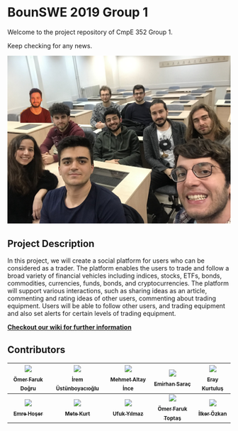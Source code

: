 # BounSWE 2019 Group 1

Welcome to the project repository of CmpE 352 Group 1.

Keep checking for any news.

![Team Members](/resources/images/team_members.jpg)

## Project Description

In this project, we will create a social platform for users who can be considered as a trader. The platform enables the users to trade and follow a broad variety of financial vehicles including indices, stocks, ETFs, bonds, commodities, currencies, funds, bonds, and cryptocurrencies.  The platform will support various interactions, such as sharing ideas as an article, commenting and rating ideas of other users, commenting about trading equipment. Users will be able to follow other users, and trading equipment and also set alerts for certain levels of trading equipment.

**[Checkout our wiki for further information](https://github.com/bounswe/bounswe2019group1/wiki)**

## Contributors

<!-- Do not edit below -->
| [<img src="https://avatars3.githubusercontent.com/u/20175595?s=400&v=4" width="200px;"/><br /><sub><b>Ömer Faruk Doğru</b></sub>](https://github.com/bounswe/bounswe2019group1/wiki/Omer-Faruk-Dogru)<br />   | [<img src="https://avatars1.githubusercontent.com/u/32355590?s=400&v=4" width="200px;"/><br /><sub><b>İrem Üstünboyacıoğlu</b></sub>](https://github.com/bounswe/bounswe2019group1/wiki/Irem-Ustunboyacioglu)<br /> | [<img src="https://avatars0.githubusercontent.com/u/32414155?s=400&v=4" width="200px;"/><br /><sub><b>Mehmet Altay İnce</b></sub>](https://github.com/bounswe/bounswe2019group1/wiki/Mehmet-Altay-Ince)<br />  | [<img src="https://avatars0.githubusercontent.com/u/26344491?s=400&v=4" width="200px;"/><br /><sub><b>Emirhan Saraç</b></sub>](https://github.com/bounswe/bounswe2019group1/wiki/Emirhan-Sarac)<br /> | [<img src="https://avatars3.githubusercontent.com/u/8824676?s=400&v=4" width="200px;"/><br /><sub><b>Eray Kurtuluş</b></sub>](https://github.com/bounswe/bounswe2019group1/wiki/Eray-Kurtulus)<br />| 
| :---: | :---: | :---: | :---: | :---: |
| [<img src="https://avatars1.githubusercontent.com/u/44062306?s=400&v=4" width="200px;"/><br /><sub><b>Emre Hoşer</b></sub>](https://github.com/bounswe/bounswe2019group1/wiki/Emre-Hoser)<br />  | [<img src="https://avatars3.githubusercontent.com/u/39264030?s=400&v=4" width="200px;"/><br /><sub><b>Mete Kurt</b></sub>](https://github.com/bounswe/bounswe2019group1/wiki/metekurt)<br />  | [<img src="https://avatars1.githubusercontent.com/u/14254028?s=400&v=4" width="200px;"/><br /><sub><b>Ufuk Yılmaz</b></sub>](https://github.com/bounswe/bounswe2019group1/wiki/Ufuk-Y%C4%B1lmaz)<br /> | [<img src="https://avatars0.githubusercontent.com/u/44057536?s=400&v=4" width="200px;"/><br /><sub><b>Ömer Faruk Toptaş</b></sub>](https://github.com/bounswe/bounswe2019group1/wiki/Omer-Faruk-Toptas)<br /> | [<img src="https://avatars3.githubusercontent.com/u/36346017?s=400&v=4" width="200px;"/><br /><sub><b>İlker Özkan</b></sub>](https://github.com/bounswe/bounswe2019group1/wiki/%C4%B0lker-%C3%96zkan)<br />| 
<!-- Do not edit above -->
